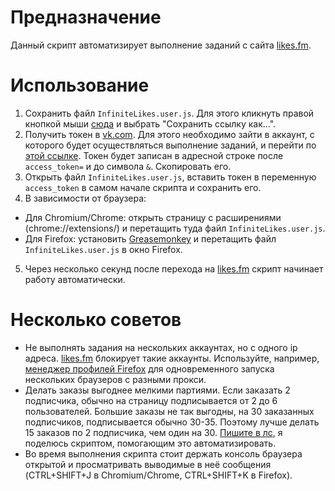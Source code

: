 # Предназначение

Данный скрипт автоматизирует выполнение заданий с сайта [likes.fm](https://likes.fm/).

# Использование

1. Сохранить файл `InfiniteLikes.user.js`. Для этого кликнуть правой кнопкой мыши [сюда](https://github.com/grez911/InfiniteLikes/raw/master/InfiniteLikes.user.js) и выбрать "Сохранить ссылку как...".
2. Получить токен в [vk.com](https://vk.com). Для этого необходимо зайти в аккаунт, с которого будет осуществляться выполнение заданий, и перейти по [этой ссылке](https://oauth.vk.com/authorize?client_id=3682744&v=5.7&scope=wall,friends,groups,offline&redirect_uri=http://oauth.vk.com/blank.html&display=page&response_type=token). Токен будет записан в адресной строке после `access_token=` и до символа `&`. Скопировать его.
3. Открыть файл `InfiniteLikes.user.js`, вставить токен в переменную `access_token` в самом начале скрипта и сохранить его.
4. В зависимости от браузера:
  * Для Chromium/Chrome: открыть страницу с расширениями (chrome://extensions/) и перетащить туда файл `InfiniteLikes.user.js`.
  * Для Firefox: установить [Greasemonkey](https://addons.mozilla.org/ru/firefox/addon/greasemonkey/) и перетащить файл `InfiniteLikes.user.js` в окно Firefox.
5. Через несколько секунд после перехода на [likes.fm](https://likes.fm/) скрипт начинает работу автоматически.

# Несколько советов

* Не выполнять задания на нескольких аккаунтах, но с одного ip адреса. [likes.fm](https://likes.fm/) блокирует такие аккаунты. Используйте, например, [менеджер профилей Firefox](https://support.mozilla.org/ru/kb/upravlenie-profilyami) для одновременного запуска нескольких браузеров с разными прокси.
* Делать заказы выгоднее мелкими партиями. Если заказать 2 подписчика, обычно на страницу подписывается от 2 до 6 пользователей. Большие заказы не так выгодны, на 30 заказанных подписчиков, подписывается обычно 30-35. Поэтому лучше делать 15 заказов по 2 подписчика, чем один на 30. [Пишите в лс](https://vk.com/id33333349), я поделюсь скриптом, помогающим это автоматизировать.
* Во время выполнения скрипта стоит держать консоль браузера открытой и просматривать выводимые в неё сообщения (CTRL+SHIFT+J в Chromium/Chrome, CTRL+SHIFT+K в Firefox).
